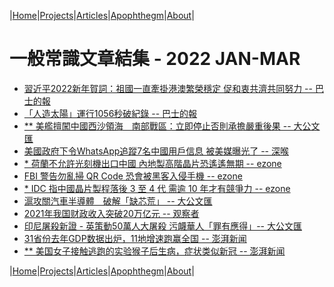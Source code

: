 |[Home](/README.md)|[Projects](/projects.md)|[Articles](/articles.md)|[Apophthegm](/apophthegm.md)|[About](/about.md)|

# 一般常識文章結集 - 2022 JAN-MAR

- [習近平2022新年賀詞：祖國一直牽掛港澳繁榮穩定 促和衷共濟共同努力 -- 巴士的報](https://www.bastillepost.com/hongkong/article/9909798-%e7%bf%92%e8%bf%91%e5%b9%b32022%e6%96%b0%e5%b9%b4%e8%b3%80%e8%a9%9e%ef%bc%9a%e7%a5%96%e5%9c%8b%e4%b8%80%e7%9b%b4%e7%89%bd%e6%8e%9b%e6%b8%af%e6%be%b3%e7%b9%81%e6%a6%ae%e7%a9%a9%e5%ae%9a-%e4%bf%83)  
- [「人造太陽」運行1056秒破紀錄 -- 巴士的報](https://www.bastillepost.com/hongkong/article/9911388-%e3%80%8c%e4%ba%ba%e9%80%a0%e5%a4%aa%e9%99%bd%e3%80%8d%e9%81%8b%e8%a1%8c1056%e7%a7%92%e7%a0%b4%e7%b4%80%e9%8c%84-2)  
- [** 美艦擅闖中國西沙領海　南部戰區：立即停止否則承擔嚴重後果 -- 大公文匯](https://www.tkww.hk/a/202201/20/AP61e8f727e4b0ec690cddfcf1.html)  
- [美國政府下令WhatsApp追蹤7名中國用戶信息 被美媒曝光了 -- 深喉](https://www.bastillepost.com/hongkong/article/10023857-%e7%be%8e%e5%9c%8b%e6%94%bf%e5%ba%9c%e4%b8%8b%e4%bb%a4whatsapp%e8%bf%bd%e8%b9%a47%e5%90%8d%e4%b8%ad%e5%9c%8b%e7%94%a8%e6%88%b6%e4%bf%a1%e6%81%af-%e8%a2%ab%e7%be%8e%e5%aa%92%e6%9b%9d%e5%85%89%e4%ba%86)  
- [* 荷蘭不允許光刻機出口中國 內地製高階晶片恐遙遙無期 -- ezone](https://ezone.ulifestyle.com.hk/article/3160944/%E8%8D%B7%E8%98%AD%E4%B8%8D%E5%85%81%E8%A8%B1%E5%85%89%E5%88%BB%E6%A9%9F%E5%87%BA%E5%8F%A3%E4%B8%AD%E5%9C%8B%20%E5%85%A7%E5%9C%B0%E8%A3%BD%E9%AB%98%E9%9A%8E%E6%99%B6%E7%89%87%E6%81%90%E9%81%99%E9%81%99%E7%84%A1%E6%9C%9F)  
- [FBI 警告勿亂掃 QR Code 恐會被黑客入侵手機 -- ezone](https://ezone.ulifestyle.com.hk/article/3160991/FBI%20%E8%AD%A6%E5%91%8A%E5%8B%BF%E4%BA%82%E6%8E%83%20QR%20Code%20%E6%81%90%E6%9C%83%E8%A2%AB%E9%BB%91%E5%AE%A2%E5%85%A5%E4%BE%B5%E6%89%8B%E6%A9%9F)  
- [* IDC 指中國晶片製程落後 3 至 4 代 需逾 10 年才有競爭力 -- ezone](https://ezone.ulifestyle.com.hk/article/3160909/IDC%20%E6%8C%87%E4%B8%AD%E5%9C%8B%E6%99%B6%E7%89%87%E8%A3%BD%E7%A8%8B%E8%90%BD%E5%BE%8C%203%20%E8%87%B3%204%20%E4%BB%A3%20%E9%9C%80%E9%80%BE%2010%20%E5%B9%B4%E6%89%8D%E6%9C%89%E7%AB%B6%E7%88%AD%E5%8A%9B)  
- [滬攻關汽車半導體　破解「缺芯荒」 -- 大公文匯](https://www.tkww.hk/a/202201/24/AP61edf660e4b0ec690cdfdb9f.html)  
- [2021年我国财政收入突破20万亿元 -- 观察者](https://www.guancha.cn/economy/2022_01_25_623543.shtml)  
- [印尼屠殺新證 - 英策動50萬人大屠殺 污衊華人「罪有應得」-- 大公文匯](https://mp.weixin.qq.com/s/hoOfYm0dMX6CFh5TYvH_iw)  
- [31省份去年GDP数据出炉，11地增速跑赢全国 -- 澎湃新闻](https://www.thepaper.cn/newsDetail_forward_16449980)  
- [** 美国女子接触逃跑的实验猴子后生病，症状类似新冠 -- 澎湃新闻](https://www.thepaper.cn/newsDetail_forward_16457896)  

|[Home](/README.md)|[Projects](/projects.md)|[Articles](/articles.md)|[Apophthegm](/apophthegm.md)|[About](/about.md)|
